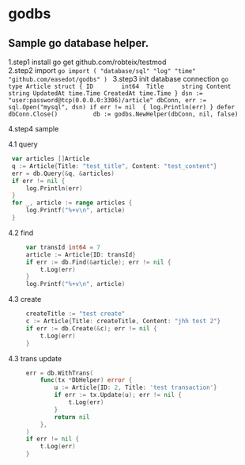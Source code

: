 # godbs
## Sample go database helper.

1.step1 install
    go get github.com/robteix/testmod    
2.step2 import
    ```go
    import (
        "database/sql"
        "log"
        "time"
        "github.com/easedot/godbs"
    )
    ```
3.step3 init database connection
    ```go    
    type Article struct {
        ID        int64 
        Title     string
        Content   string
        UpdatedAt time.Time
        CreatedAt time.Time
    }
	dsn := "user:password@tcp(0.0.0.0:3306)/article"
	dbConn, err := sql.Open("mysql", dsn)
	if err != nil  {
		log.Println(err)
	}
	defer dbConn.Close()	     
	db := godbs.NewHelper(dbConn, nil, false)    
    ```    

4.step4 sample

   4.1 query 
   ```go
	var articles []Article
	q := Article{Title: "test_title", Content: "test_content"}
	err = db.Query(&q, &articles)
	if err != nil {
		log.Println(err)
	}
	for _, article := range articles {
		log.Printf("%+v\n", article)
	}

   ``` 

   4.2 find
   ```go
		var transId int64 = 7
		article := Article{ID: transId}
		if err := db.Find(&article); err != nil {
			t.Log(err)
		}
        log.Printf("%+v\n", article)
   ``` 
   4.3 create
   ```go
		createTitle := "test create"
		c := Article{Title: createTitle, Content: "jhh test 2"}
		if err := db.Create(&c); err != nil {
			t.Log(err)
		}
   ``` 
   4.3 trans update
   ```go        
		err = db.WithTrans(
			func(tx *DbHelper) error {
        		u := Article{ID: 2, Title: 'test transaction'}
				if err := tx.Update(u); err != nil {
					t.Log(err)
				}
				return nil
			},
		)
		if err != nil {
			t.Log(err)
		}
   ``` 
    